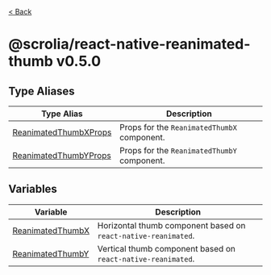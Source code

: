 [< Back](../../README.md)

# @scrolia/react-native-reanimated-thumb v0.5.0

## Type Aliases

| Type Alias | Description |
| ------ | ------ |
| [ReanimatedThumbXProps](type-aliases/ReanimatedThumbXProps.md) | Props for the `ReanimatedThumbX` component. |
| [ReanimatedThumbYProps](type-aliases/ReanimatedThumbYProps.md) | Props for the `ReanimatedThumbY` component. |

## Variables

| Variable | Description |
| ------ | ------ |
| [ReanimatedThumbX](variables/ReanimatedThumbX.md) | Horizontal thumb component based on `react-native-reanimated`. |
| [ReanimatedThumbY](variables/ReanimatedThumbY.md) | Vertical thumb component based on `react-native-reanimated`. |
